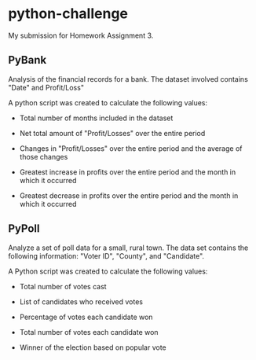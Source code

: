 # python-challenge
My submission for Homework Assignment 3.
## PyBank
Analysis of the financial records for a bank. The dataset involved contains "Date" and Profit/Loss"

A python script was created to calculate the following values:

* Total number of months included in the dataset

* Net total amount of "Profit/Losses" over the entire period

* Changes in "Profit/Losses" over the entire period and the average of those changes

* Greatest increase in profits over the entire period and the month in which it occurred

* Greatest decrease in profits over the entire period and the month in which it occurred

## PyPoll

Analyze a set of poll data for a small, rural town. The data set contains the following information: "Voter ID", "County", and "Candidate".

A Python script was created to calculate the following values:

* Total number of votes cast

* List of candidates who received votes

* Percentage of votes each candidate won

* Total number of votes each candidate won

* Winner of the election based on popular vote